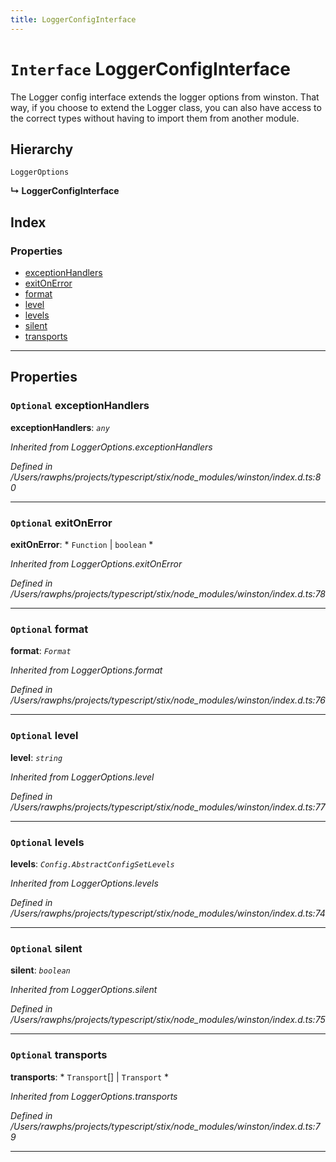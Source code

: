```yaml
---
title: LoggerConfigInterface
---
```


# `Interface` LoggerConfigInterface

The Logger config interface extends the logger options from winston. That way, if you choose to extend the Logger class, you can also have access to the correct types without having to import them from another module.

## Hierarchy

 `LoggerOptions`

**↳ LoggerConfigInterface**

## Index

### Properties

* [exceptionHandlers](loggerconfiginterface#exceptionhandlers)
* [exitOnError](loggerconfiginterface#exitonerror)
* [format](loggerconfiginterface#format)
* [level](loggerconfiginterface#level)
* [levels](loggerconfiginterface#levels)
* [silent](loggerconfiginterface#silent)
* [transports](loggerconfiginterface#transports)

---

## Properties

<a id="exceptionhandlers"></a>

### `Optional` exceptionHandlers

**exceptionHandlers**: *`any`*

*Inherited from LoggerOptions.exceptionHandlers*

*Defined in /Users/rawphs/projects/typescript/stix/node_modules/winston/index.d.ts:80*

___
<a id="exitonerror"></a>

### `Optional` exitOnError

**exitOnError**: * `Function` &#124; `boolean`
*

*Inherited from LoggerOptions.exitOnError*

*Defined in /Users/rawphs/projects/typescript/stix/node_modules/winston/index.d.ts:78*

___
<a id="format"></a>

### `Optional` format

**format**: *`Format`*

*Inherited from LoggerOptions.format*

*Defined in /Users/rawphs/projects/typescript/stix/node_modules/winston/index.d.ts:76*

___
<a id="level"></a>

### `Optional` level

**level**: *`string`*

*Inherited from LoggerOptions.level*

*Defined in /Users/rawphs/projects/typescript/stix/node_modules/winston/index.d.ts:77*

___
<a id="levels"></a>

### `Optional` levels

**levels**: *`Config.AbstractConfigSetLevels`*

*Inherited from LoggerOptions.levels*

*Defined in /Users/rawphs/projects/typescript/stix/node_modules/winston/index.d.ts:74*

___
<a id="silent"></a>

### `Optional` silent

**silent**: *`boolean`*

*Inherited from LoggerOptions.silent*

*Defined in /Users/rawphs/projects/typescript/stix/node_modules/winston/index.d.ts:75*

___
<a id="transports"></a>

### `Optional` transports

**transports**: * `Transport`[] &#124; `Transport`
*

*Inherited from LoggerOptions.transports*

*Defined in /Users/rawphs/projects/typescript/stix/node_modules/winston/index.d.ts:79*

___

